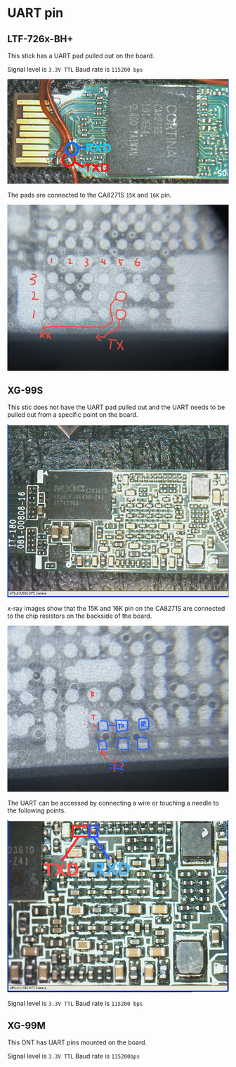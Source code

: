 # UART pin

## LTF-726x-BH+
This stick has a UART pad pulled out on the board.

Signal level is `3.3V TTL`
Baud rate is `115200 bps`

![LTF-726x-BH+ UART](/Picture/LTF726x/UART.png)

The pads are connected to the CA8271S `15K` and `16K` pin.

![LTF-726x-BH+ X-ray](/Picture/LTF726x/X-ray/01.jpg)


## XG-99S
This stic does not have the UART pad pulled out and the UART needs to be pulled out from a specific point on the board.

![XG-99S Board](/Picture/XG-99S/05.png)

x-ray images show that the 15K and 16K pin on the CA8271S are connected to the chip resistors on the backside of the board.

![XG-99S X-ray](/Picture/XG-99S/X-ray/03.jpg)

The UART can be accessed by connecting a wire or touching a needle to the following points.

![XG-99S UART](/Picture/XG-99S/UART.png)

Signal level is `3.3V TTL`
Baud rate is `115200 bps`

## XG-99M
This ONT has UART pins mounted on the board.

Signal level is `3.3V TTL`
Baud rate is `115200bps`
